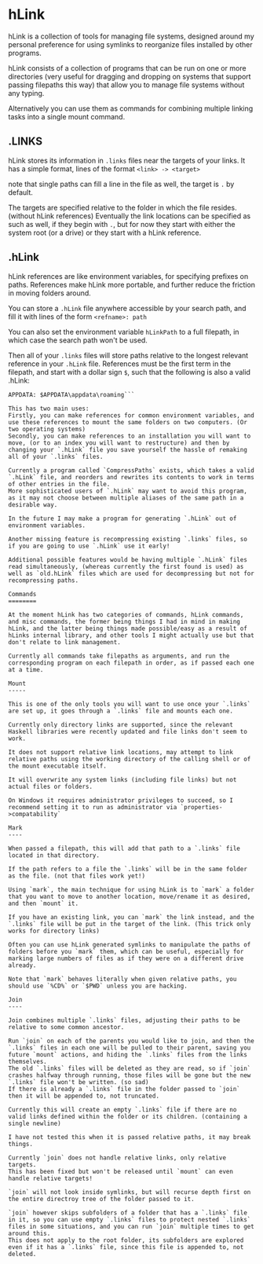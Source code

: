 hLink
=====

hLink is a collection of tools for managing file systems, designed around my personal preference for using symlinks to reorganize files installed by other programs.

hLink consists of a collection of programs that can be run on one or more directories (very useful for dragging and dropping on systems that support passing filepaths this way) that allow you to manage file systems without any typing.

Alternatively you can use them as commands for combining multiple linking tasks into a single mount command.

.LINKS
------

hLink stores its information in `.links` files near the targets of your links.
It has a simple format, lines of the format
```<link> -> <target>```

note that single paths can fill a line in the file as well, the target is `.` by default.

The targets are specified relative to the folder in which the file resides. (without hLink references)
Eventually the link locations can be specified as such as well, if they begin with `.`, but for now they start with either the system root (or a drive) or they start with a hLink reference.

.hLink
------

hLink references are like environment variables, for specifying prefixes on paths.
References make hLink more portable, and further reduce the friction in moving folders around.

You can store a `.hLink` file anywhere accessible by your search path, and fill it with lines of the form
```<refname>: path```

You can also set the environment variable `hLinkPath` to a full filepath, in which case the search path won't be used.

Then all of your `.links` files will store paths relative to the longest relevant reference in your `.hLink` file.
References must be the first term in the filepath, and start with a dollar sign `$`, such that the following is also a valid .hLink:
```User: C:\Users\User
APPDATA: $APPDATA\appdata\roaming```

This has two main uses:
Firstly, you can make references for common environment variables, and use these references to mount the same folders on two computers. (Or two operating systems)
Secondly, you can make references to an installation you will want to move, (or to an index you will want to restructure) and then by changing your `.hLink` file you save yourself the hassle of remaking all of your `.links` files.

Currently a program called `CompressPaths` exists, which takes a valid `.hLink` file, and reorders and rewrites its contents to work in terms of other entries in the file.
More sophisticated users of `.hLink` may want to avoid this program, as it may not choose between multiple aliases of the same path in a desirable way.

In the future I may make a program for generating `.hLink` out of environment variables.

Another missing feature is recompressing existing `.links` files, so if you are going to use `.hLink` use it early!

Additional possible features would be having multiple `.hLink` files read simultaneously, (whereas currently the first found is used) as well as `old.hLink` files which are used for decompressing but not for recompressing paths.

Commands
========

At the moment hLink has two categories of commands, hLink commands, and misc commands, the former being things I had in mind in making hLink, and the latter being things made possible/easy as a result of hLinks internal library, and other tools I might actually use but that don't relate to link management.

Currently all commands take filepaths as arguments, and run the corresponding program on each filepath in order, as if passed each one at a time.

Mount
-----

This is one of the only tools you will want to use once your `.links` are set up, it goes through a `.links` file and mounts each one.

Currently only directory links are supported, since the relevant Haskell libraries were recently updated and file links don't seem to work.

It does not support relative link locations, may attempt to link relative paths using the working directory of the calling shell or of the mount executable itself.

It will overwrite any system links (including file links) but not actual files or folders.

On Windows it requires administrator privileges to succeed, so I recommend setting it to run as administrator via `properties->compatability`

Mark
----

When passed a filepath, this will add that path to a `.links` file located in that directory.

If the path refers to a file the `.links` will be in the same folder as the file. (not that files work yet!)

Using `mark`, the main technique for using hLink is to `mark` a folder that you want to move to another location, move/rename it as desired, and then `mount` it.

If you have an existing link, you can `mark` the link instead, and the `.links` file will be put in the target of the link. (This trick only works for directory links)

Often you can use hLink generated symlinks to manipulate the paths of folders before you `mark` them, which can be useful, especially for marking large numbers of files as if they were on a different drive already.

Note that `mark` behaves literally when given relative paths, you should use `%CD%` or `$PWD` unless you are hacking.

Join
----

Join combines multiple `.links` files, adjusting their paths to be relative to some common ancestor.

Run `join` on each of the parents you would like to join, and then the `.links` files in each one will be pulled to their parent, saving you future `mount` actions, and hiding the `.links` files from the links themselves.
The old `.links` files will be deleted as they are read, so if `join` crashes halfway through running, those files will be gone but the new `.links` file won't be written. (so sad)
If there is already a `.links` file in the folder passed to `join` then it will be appended to, not truncated.

Currently this will create an empty `.links` file if there are no valid links defined within the folder or its children. (containing a single newline)

I have not tested this when it is passed relative paths, it may break things.

Currently `join` does not handle relative links, only relative targets.
This has been fixed but won't be released until `mount` can even handle relative targets!

`join` will not look inside symlinks, but will recurse depth first on the entire directroy tree of the folder passed to it.

`join` however skips subfolders of a folder that has a `.links` file in it, so you can use empty `.links` files to protect nested `.links` files in some situations, and you can run `join` multiple times to get around this.
This does not apply to the root folder, its subfolders are explored even if it has a `.links` file, since this file is appended to, not deleted.
